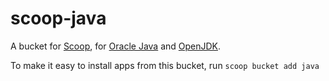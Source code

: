 # scoop-java

A bucket for [Scoop](http://scoop.sh), for [Oracle Java](http://www.oracle.com/technetwork/java/javase/overview/index.html) and [OpenJDK](http://openjdk.java.net).

To make it easy to install apps from this bucket, run
    `scoop bucket add java`

